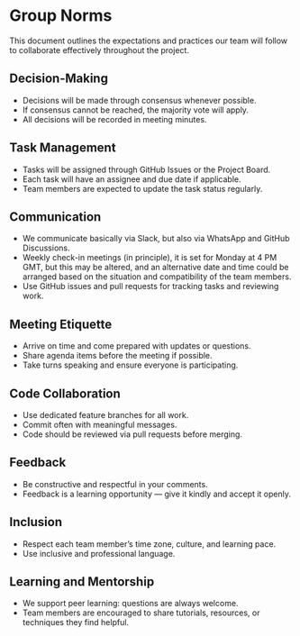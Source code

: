 # Group Norms

This document outlines the expectations and practices our team will follow to
collaborate effectively throughout the project.

## Decision-Making

- Decisions will be made through consensus whenever possible.
- If consensus cannot be reached, the majority vote will apply.
- All decisions will be recorded in meeting minutes.

## Task Management

- Tasks will be assigned through GitHub Issues or the Project Board.
- Each task will have an assignee and due date if applicable.
- Team members are expected to update the task status regularly.

## Communication

- We communicate basically via Slack, but also via WhatsApp and GitHub Discussions.
- Weekly check-in meetings (in principle), it is set for Monday at 4 PM GMT, but
  this may be altered, and an alternative date and time could be arranged based
  on the situation and compatibility of the team members.
- Use GitHub issues and pull requests for tracking tasks and reviewing work.

## Meeting Etiquette

- Arrive on time and come prepared with updates or questions.
- Share agenda items before the meeting if possible.
- Take turns speaking and ensure everyone is participating.

## Code Collaboration

- Use dedicated feature branches for all work.
- Commit often with meaningful messages.
- Code should be reviewed via pull requests before merging.

## Feedback

- Be constructive and respectful in your comments.
- Feedback is a learning opportunity — give it kindly and accept it openly.

## Inclusion

- Respect each team member’s time zone, culture, and learning pace.
- Use inclusive and professional language.

## Learning and Mentorship

- We support peer learning: questions are always welcome.
- Team members are encouraged to share tutorials, resources, or techniques they
  find helpful.
